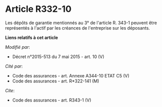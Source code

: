 # Article R332-10

Les dépôts de garantie mentionnés au 3° de l'article R. 343-1 peuvent être représentés à l'actif par les créances de
l'entreprise sur les déposants.

**Liens relatifs à cet article**

_Modifié par_:

  - Décret n°2015-513 du 7 mai 2015 - art. 10 (V)

_Cité par_:

  - Code des assurances - art. Annexe A344-10 ETAT C5 (V)
  - Code des assurances - art. R*322-141 (M)

_Cite_:

  - Code des assurances - art. R343-1 (V)
